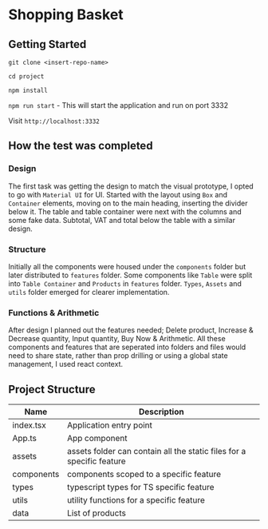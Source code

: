 # Shopping Basket

## Getting Started

`git clone <insert-repo-name>`

`cd project`

`npm install`

`npm run start` - This will start the application and run on port 3332

Visit `http://localhost:3332`

## How the test was completed

### Design
The first task was getting the design to match the visual prototype, I opted to go with `Material UI` for UI. Started with the layout using `Box` and `Container` elements, moving on to the main heading, inserting the divider below it. The table and table container were next with the columns and some fake data. Subtotal, VAT and total below the table with a similar design. 

### Structure 

Initially all the components were housed under the `components` folder but later distributed to `features` folder. Some components like `Table` were split into `Table Container` and `Products` in `features` folder. `Types`, `Assets` and `utils` folder emerged for clearer implementation.

### Functions & Arithmetic

After design I planned out the features needed; Delete product, Increase & Decrease quantity, Input quantity, Buy Now & Arithmetic. All these components and features that are seperated into folders and files would need to share state, rather than prop drilling or using a global state management, I used react context.  


## Project Structure

| Name       | Description                                                           |
| ---------- | --------------------------------------------------------------------- |
| index.tsx  | Application entry point                                               |
| App.ts     | App component                                                         |
| assets     | assets folder can contain all the static files for a specific feature |
| components | components scoped to a specific feature                               |
| types      | typescript types for TS specific feature                              |
| utils      | utility functions for a specific feature                              |
| data       | List of products                                                      |
